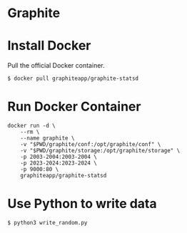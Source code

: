 # Graphite


# Install Docker

Pull the official Docker container.

```
$ docker pull graphiteapp/graphite-statsd
```

# Run Docker Container


```
docker run -d \
    --rm \
    --name graphite \
    -v "$PWD/graphite/conf:/opt/graphite/conf" \
    -v "$PWD/graphite/storage:/opt/graphite/storage" \
    -p 2003-2004:2003-2004 \
    -p 2023-2024:2023-2024 \
    -p 9000:80 \
    graphiteapp/graphite-statsd
```

# Use Python to write data

```
$ python3 write_random.py
```

